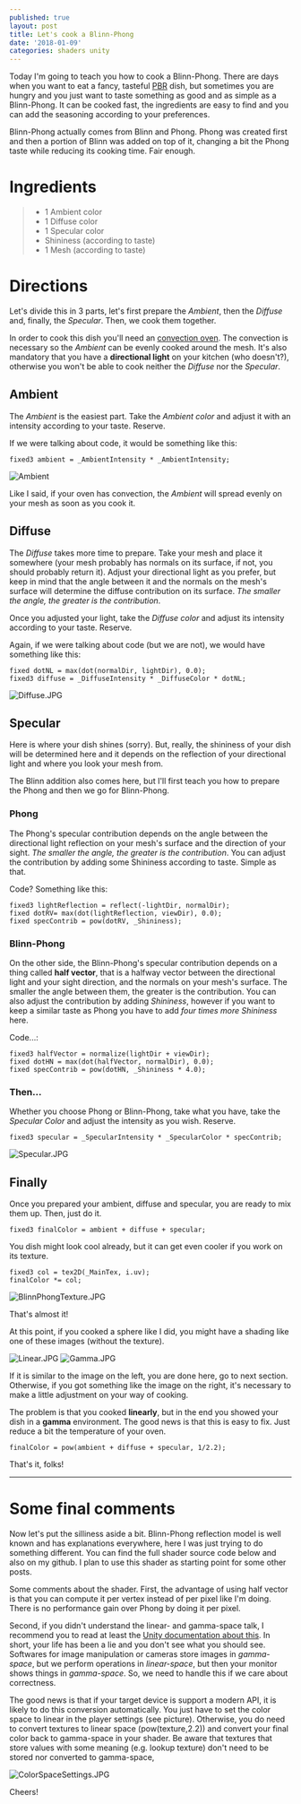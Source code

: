 ```yaml
---
published: true
layout: post
title: Let's cook a Blinn-Phong
date: '2018-01-09'
categories: shaders unity
---
```

Today I'm going to teach you how to cook a Blinn-Phong. There are days when you want to eat a fancy, tasteful [PBR](https://en.wikipedia.org/wiki/Physically_based_rendering) dish, but sometimes you are hungry and you just want to taste something as good and as simple as a Blinn-Phong. It can be cooked fast, the ingredients are easy to find and you can add the seasoning according to your preferences. 

Blinn-Phong actually comes from Blinn and Phong. Phong was created first and then a portion of Blinn was added on top of it, changing a bit the Phong taste while reducing its cooking time. Fair enough.

# Ingredients

> - 1 Ambient color  
> - 1 Diffuse color  
> - 1 Specular color  
> - Shininess (according to taste)  
> - 1 Mesh (according to taste)

# Directions

Let's divide this in 3 parts, let's first prepare the _Ambient_, then the _Diffuse_ and, finally, the _Specular_. Then, we cook them together.

In order to cook this dish you'll need an [convection oven](https://www.thekitchn.com/whats-a-convection-oven-and-when-do-i-use-it-appliance-guides-from-the-kitchen-216549). The convection is necessary so the _Ambient_ can be evenly cooked around the mesh. It's also mandatory that you have a **directional light** on your kitchen (who doesn't?), otherwise you won't be able to cook neither the _Diffuse_ nor the _Specular_.

## Ambient

The _Ambient_ is the easiest part. Take the _Ambient color_ and adjust it with an intensity according to your taste. Reserve.

If we were talking about code, it would be something like this:
```ShaderLab
fixed3 ambient = _AmbientIntensity * _AmbientIntensity;
```

![Ambient]({{site.baseurl}}/images/Ambient.JPG)

Like I said, if your oven has convection, the _Ambient_ will spread evenly on your mesh as soon as you cook it.

## Diffuse

The _Diffuse_ takes more time to prepare. Take your mesh and place it somewhere  (your mesh probably has normals on its surface, if not, you should probably return it). Adjust your directional light as you prefer, but keep in mind that the angle between it and the normals on the mesh's surface will determine the diffuse contribution on its surface. _The smaller the angle, the greater is the contribution_. 

Once you adjusted your light, take the _Diffuse color_ and adjust its intensity according to your taste. Reserve. 

Again, if we were talking about code (but we are not), we would have something like this:
```ShaderLab
fixed dotNL = max(dot(normalDir, lightDir), 0.0);
fixed3 diffuse = _DiffuseIntensity * _DiffuseColor * dotNL;
```

![Diffuse.JPG]({{site.baseurl}}/images/Diffuse.JPG)

## Specular

Here is where your dish shines (sorry). But, really, the shininess of your dish will be determined here and it depends on the reflection of your directional light and where you look your mesh from.

The Blinn addition also comes here, but I'll first teach you how to prepare the Phong and then we go for Blinn-Phong. 

### Phong

The Phong's specular contribution depends on the angle between the directional light reflection on your mesh's surface and the direction of your sight. _The smaller the angle, the greater is the contribution_. You can adjust the contribution by adding some Shininess according to taste. Simple as that.

Code? Something like this:
```ShaderLab
fixed3 lightReflection = reflect(-lightDir, normalDir);
fixed dotRV= max(dot(lightReflection, viewDir), 0.0);
fixed specContrib = pow(dotRV, _Shininess);
```

### Blinn-Phong

On the other side, the Blinn-Phong's specular contribution depends on a thing called **half vector**, that is a halfway vector between the directional light and your sight direction, and the normals on your mesh's surface. The smaller the angle between them, the greater is the contribution. You can also adjust the contribution by adding _Shininess_, however if you want to keep a similar taste as Phong you have to add _four times more Shininess_ here.

Code...:
```ShaderLab
fixed3 halfVector = normalize(lightDir + viewDir);
fixed dotHN = max(dot(halfVector, normalDir), 0.0);
fixed specContrib = pow(dotHN, _Shininess * 4.0);
```

### Then...

Whether you choose Phong or Blinn-Phong, take what you have, take the _Specular Color_ and adjust the intensity as you wish. Reserve.

```ShaderLab
fixed3 specular = _SpecularIntensity * _SpecularColor * specContrib;
```

![Specular.JPG]({{site.baseurl}}/images/Specular.JPG)

## Finally

Once you prepared your ambient, diffuse and specular, you are ready to mix them up. Then, just do it.

```ShaderLab
fixed3 finalColor = ambient + diffuse + specular;
``` 

You dish might look cool already, but it can get even cooler if you work on its texture. 

```ShaderLab
fixed3 col = tex2D(_MainTex, i.uv);				
finalColor *= col;
```

![BlinnPhongTexture.JPG]({{site.baseurl}}/images/BlinnPhongTexture.JPG)

That's almost it!

At this point, if you cooked a sphere like I did, you might have a shading like one of these images (without the texture).

![Linear.JPG]({{site.baseurl}}/images/Linear.JPG)
![Gamma.JPG]({{site.baseurl}}/images/Gamma.JPG)

If it is similar to the image on the left, you are done here, go to next section. Otherwise, if you got something like the image on the right, it's necessary to make a little adjustment on your way of cooking. 

The problem is that you cooked **linearly**, but in the end you showed your dish in a **gamma** environment. The good news is that this is easy to fix. Just reduce a bit the temperature of your oven.  

```ShaderLab
finalColor = pow(ambient + diffuse + specular, 1/2.2);
```

That's it, folks!

-----

# Some final comments

Now let's put the silliness aside a bit. Blinn-Phong reflection model is well known and has explanations everywhere, here I was just trying to do something different. You can find the full shader source code below and also on my github. I plan to use this shader as starting point for some other posts.

Some comments about the shader. First, the advantage of using half vector is that you can compute it per vertex instead of per pixel like I'm doing. There is no performance gain over Phong by doing it per pixel. 

Second, if you didn't understand the linear- and gamma-space talk, I recommend you to read at least the [Unity documentation about this](https://docs.unity3d.com/Manual/LinearRendering-LinearOrGammaWorkflow.html). In short, your life has been a lie and you don't see what you should see. Softwares for image manipulation or cameras store images in _gamma-space_, but we perform operations in _linear-space_, but then your monitor shows things in _gamma-space_. So, we need to handle this if we care about correctness. 

The good news is that if your target device is support a modern API, it is likely to do this conversion automatically. You just have to set the color space to linear in the player settings (see picture). Otherwise, you do need to convert textures to linear space (pow(texture,2.2)) and convert your final color back to gamma-space in your shader. Be aware that textures that store values with some meaning (e.g. lookup texture) don't need to be stored nor converted to gamma-space,  

![ColorSpaceSettings.JPG]({{site.baseurl}}/images/ColorSpaceSettings.JPG)

Cheers!
